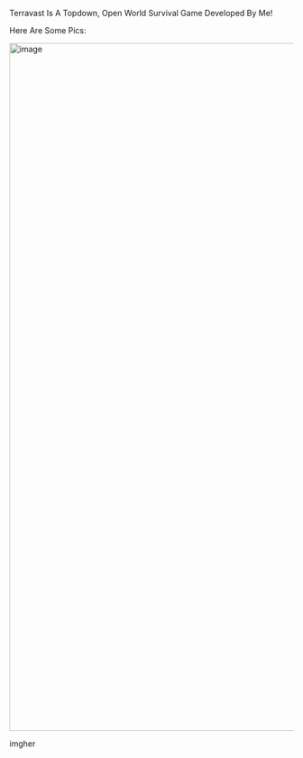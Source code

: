 Terravast Is A Topdown, Open World Survival Game Developed By Me!

Here Are Some Pics:

<img width="1221" alt="image" src="https://user-images.githubusercontent.com/107750535/230875010-30a873e6-78b2-4985-9bda-08209c98d8e3.png">

imgher
